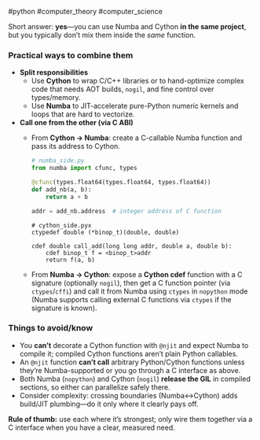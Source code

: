 #python #computer_theory #computer_science 

Short answer: **yes**—you can use Numba and Cython **in the same project**, but you typically don’t mix them inside the _same_ function.

### Practical ways to combine them

- **Split responsibilities**
    - Use **Cython** to wrap C/C++ libraries or to hand-optimize complex code that needs AOT builds, `nogil`, and fine control over types/memory.
    - Use **Numba** to JIT-accelerate pure-Python numeric kernels and loops that are hard to vectorize.
- **Call one from the other (via C ABI)**
    - From **Cython → Numba**: create a C-callable Numba function and pass its address to Cython.
        
        ```python
        # numba_side.py
        from numba import cfunc, types
        
        @cfunc(types.float64(types.float64, types.float64))
        def add_nb(a, b):
            return a + b
        
        addr = add_nb.address  # integer address of C function
        
        ```
        
        ```
        # cython_side.pyx
        ctypedef double (*binop_t)(double, double)
        
        cdef double call_add(long long addr, double a, double b):
            cdef binop_t f = <binop_t>addr
            return f(a, b)
        
        ```
        
    - From **Numba → Cython**: expose a **Cython cdef** function with a C signature (optionally `nogil`), then get a C function pointer (via `ctypes`/`cffi`) and call it from Numba using `ctypes` in `nopython` mode (Numba supports calling external C functions via `ctypes` if the signature is known).
        

### Things to avoid/know

- You **can’t** decorate a Cython function with `@njit` and expect Numba to compile it; compiled Cython functions aren’t plain Python callables.
- An `@njit` function **can’t call** arbitrary Python/Cython functions unless they’re Numba-supported or you go through a C interface as above.
- Both Numba (`nopython`) and Cython (`nogil`) **release the GIL** in compiled sections, so either can parallelize safely there.
- Consider complexity: crossing boundaries (Numba↔Cython) adds build/JIT plumbing—do it only where it clearly pays off.

**Rule of thumb:** use each where it’s strongest; only wire them together via a C interface when you have a clear, measured need.